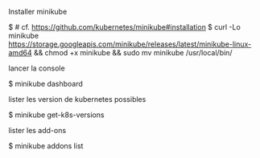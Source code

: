 

Installer minikube

 $ # cf. https://github.com/kubernetes/minikube#installation
 $ curl -Lo minikube https://storage.googleapis.com/minikube/releases/latest/minikube-linux-amd64 && chmod +x minikube && sudo mv minikube /usr/local/bin/


lancer la console

  $ minikube dashboard

lister les version de kubernetes possibles

  $ minikube get-k8s-versions

lister les add-ons

  $ minikube addons list
